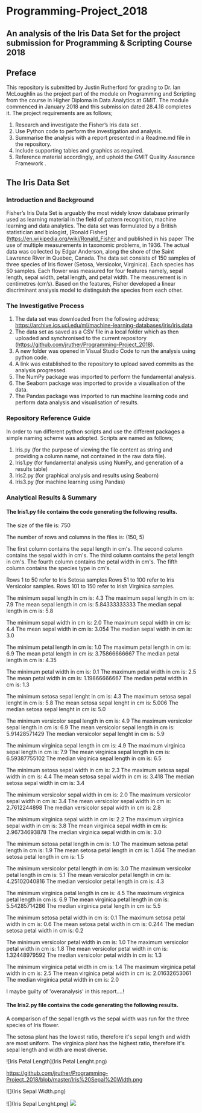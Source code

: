 # Programming-Project_2018
## An analysis of the Iris Data Set for the project submission for Programming & Scripting Course 2018

 
## Preface
This repository is submitted by Justin Rutherford for grading to Dr. Ian McLoughlin as the project part of the module on Programming and Scripting from the course in Higher Diploma in Data Analytics at GMIT.  The module commenced in January 2018 and this submission dated 28.4.18 completes it.
The project requirements are as follows;
1.	Research and investigate the Fisher’s Iris data set .
2.	Use Python code to perform the investigation and analysis.
3.	Summarise the analysis with a report presented in a Readme.md file in the repository.
4.	Include supporting tables and graphics as required.
5.	Reference material accordingly, and uphold the GMIT Quality Assurance Framework .

## The Iris Data Set
### Introduction and Background
Fisher’s Iris Data Set is arguably the most widely know database primarily used as learning material in the field of pattern recognition, machine learning and data analytics.
The data set was formulated by a British statistician and biologist, [Ronald Fisher](https://en.wikipedia.org/wiki/Ronald_Fisher and published in his paper The use of multiple measurements in taxonomic problems, in 1936.  The actual data was collected by Edgar Anderson, along the shore of the Saint Lawrence River in Quebec, Canada.
The data set consists of 150 samples of three species of Iris flower (Setosa, Versicolor, Virginica).  Each species has 50 samples.  Each flower was measured for four features namely, sepal length, sepal width, petal length, and petal width.  The measurement is in centimetres (cm’s).  Based on the features, Fisher developed a linear discriminant analysis model to distinguish the species from each other. 

### The Investigative Process
1.	The data set was downloaded from the following address; https://archive.ics.uci.edu/ml/machine-learning-databases/iris/iris.data
2.	The data set as saved as a CSV file in a local folder which as then uploaded and synchronised  to the current repository (https://github.com/jruther/Programming-Project_2018).
3.	A new folder was opened in Visual Studio Code to run the analysis using python code.
4.	A link was established to the repository to upload saved commits as the analysis progressed.
5.	The NumPy package was imported to perform the fundamental analysis.
6.	The Seaborn package was imported to provide a visualisation of the data.
7.	The Pandas package was imported to run machine learning code and perform data analysis and visualisation of results.

### Repository Reference Guide
In order to run different python scripts and use the different packages a simple naming scheme was adopted.  Scripts are named as follows;
1.	Iris.py (for the purpose of viewing the file content as string and providing a column name, not contained in the raw data file).
2.	Iris1.py (for fundamental analysis using NumPy, and generation of a results table)
3.	Iris2.py (for graphical analysis and results using Seaborn)
4.	Iris3.py (for machine learning using Pandas)

### Analytical Results & Summary
#### The Iris1.py file contains the code generating the following results.

The size of the file is: 750

The number of rows and columns in the files is: (150, 5)

The first column contains the sepal length in cm's.
The second column contains the sepal width in cm's.
The third column contains the petal length in cm's.
The fourth column contains the petal width in cm's.
The fifth column contains the species type in cm's.

Rows 1 to 50 refer to Iris Setosa samples
Rows 51 to 100 refer to Iris Versicolor samples.
Rows 101 to 150 refer to Irish Virginica samples.

The minimum sepal length in cm is: 4.3
The maximum sepal length in cm is: 7.9
The mean sepal length in cm is: 5.84333333333
The median sepal length in cm is: 5.8

The minimum sepal width in cm is: 2.0
The maximum sepal width in cm is: 4.4
The mean sepal width in cm is: 3.054
The median sepal width in cm is: 3.0

The minimum petal length in cm is: 1.0
The maximum petal length in cm is: 6.9
The mean petal length in cm is: 3.75866666667
The median petal length in cm is: 4.35

The minimum petal width in cm is: 0.1
The maximum petal width in cm is: 2.5
The mean petal width in cm is: 1.19866666667
The median petal width in cm is: 1.3

The minimum setosa sepal lenght in cm is: 4.3
The maximum setosa sepal lenght in cm is: 5.8
The mean setosa sepal lenght in cm is: 5.006
The median setosa sepal lenght in cm is: 5.0

The minimum versicolor sepal length in cm is: 4.9
The maximum versicolor sepal length in cm is: 6.9
The mean versicolor sepal length in cm is: 5.91428571429
The median versicolor sepal lenght in cm is: 5.9

The minimum virginica sepal length in cm is: 4.9
The maximum virginica sepal length in cm is: 7.9
The mean virginica sepal length in cm is: 6.59387755102
The median virginica sepal length in cm is: 6.5

The minimum setosa sepal width in cm is: 2.3
The maximum setosa sepal width in cm is: 4.4
The mean setosa sepal width in cm is: 3.418
The median setosa sepal width in cm is: 3.4

The minimum versicolor sepal width in cm is: 2.0
The maximum versicolor sepal width in cm is: 3.4
The mean versicolor sepal width in cm is: 2.7612244898
The median versicolor sepal width in cm is: 2.8

The minimum virginica sepal width in cm is: 2.2
The maximum virginica sepal width in cm is: 3.8
The mean virginica sepal width in cm is: 2.96734693878
The median virginica sepal width in cm is: 3.0

The minimum setosa petal length in cm is: 1.0
The maximum setosa petal length in cm is: 1.9
The mean setosa petal length in cm is: 1.464
The median setosa petal length in cm is: 1.5

The minimum versicolor petal length in cm is: 3.0
The maximum versicolor petal length in cm is: 5.1
The mean versicolor petal length in cm is: 4.25102040816
The median versicolor petal length in cm is: 4.3

The minimum virginica petal length in cm is: 4.5
The maximum virginica petal length in cm is: 6.9
The mean virginica petal length in cm is: 5.54285714286
The median virginica petal length in cm is: 5.5

The minimum setosa petal width in cm is: 0.1
The maximum setosa petal width in cm is: 0.6
The mean setosa petal width in cm is: 0.244
The median setosa petal width in cm is: 0.2

The minimum versicolor petal width in cm is: 1.0
The maximum versicolor petal width in cm is: 1.8
The mean versicolor petal width in cm is: 1.32448979592
The median versicolor petal width in cm is: 1.3

The minimum virginica petal width in cm is: 1.4
The maximum virginica petal width in cm is: 2.5
The mean virginica petal width in cm is: 2.01632653061
The median virginica petal width in cm is: 2.0

I maybe guilty of 'overanalysis' in this report....!

#### The Iris2.py file contains the code generating the following results.

A comparison of the sepal length vs the sepal width was run for the three species of Iris flower.

The setosa plant has the lowest ratio, therefore it's sepal length and width are most uniform.
The virginica plant has the highest ratio, therefore it's sepal length and width are most diverse.

![Iris Petal Length](Iris Petal Lenght.png)


https://github.com/jruther/Programming-Project_2018/blob/master/Iris%20Sepal%20Width.png

![](Iris Sepal Width.png)

![](Iris Sepal Lenght.png)
![](Iris_Sepal_Width.png)

